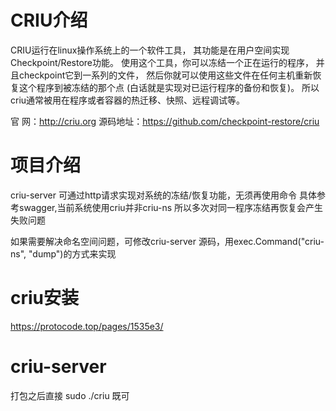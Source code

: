 # CRIU介绍

CRIU运行在linux操作系统上的一个软件工具，
其功能是在用户空间实现Checkpoint/Restore功能。
使用这个工具，你可以冻结一个正在运行的程序，
并且checkpoint它到一系列的文件，
然后你就可以使用这些文件在任何主机重新恢复这个程序到被冻结的那个点
(白话就是实现对已运行程序的备份和恢复)。
所以criu通常被用在程序或者容器的热迁移、快照、远程调试等。


官 网：http://criu.org
源码地址：https://github.com/checkpoint-restore/criu

# 项目介绍
criu-server 可通过http请求实现对系统的冻结/恢复功能，无须再使用命令
具体参考swagger,当前系统使用criu并非criu-ns 所以多次对同一程序冻结再恢复会产生失败问题

如果需要解决命名空间问题，可修改criu-server 源码，用exec.Command("criu-ns", "dump")的方式来实现

# criu安装
https://protocode.top/pages/1535e3/

# criu-server
打包之后直接 sudo ./criu 既可